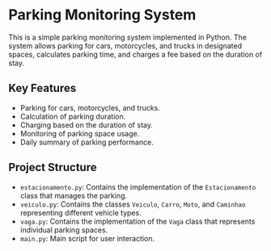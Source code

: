 # Parking Monitoring System

This is a simple parking monitoring system implemented in Python. The system allows parking for cars, motorcycles, and trucks in designated spaces, calculates parking time, and charges a fee based on the duration of stay.

## Key Features

- Parking for cars, motorcycles, and trucks.
- Calculation of parking duration.
- Charging based on the duration of stay.
- Monitoring of parking space usage.
- Daily summary of parking performance.

## Project Structure

- `estacionamento.py`: Contains the implementation of the `Estacionamento` class that manages the parking.
- `veiculo.py`: Contains the classes `Veiculo`, `Carro`, `Moto`, and `Caminhao` representing different vehicle types.
- `vaga.py`: Contains the implementation of the `Vaga` class that represents individual parking spaces.
- `main.py`: Main script for user interaction.
